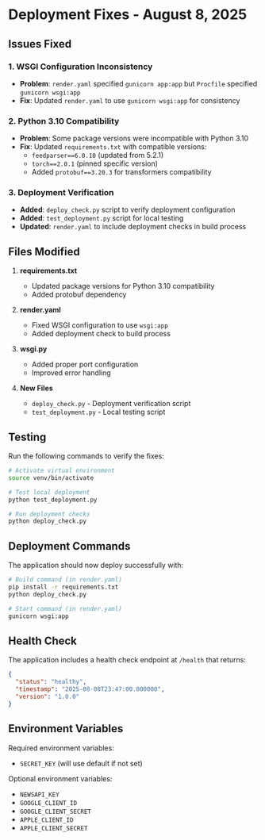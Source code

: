 # Deployment Fixes - August 8, 2025

## Issues Fixed

### 1. WSGI Configuration Inconsistency
- **Problem**: `render.yaml` specified `gunicorn app:app` but `Procfile` specified `gunicorn wsgi:app`
- **Fix**: Updated `render.yaml` to use `gunicorn wsgi:app` for consistency

### 2. Python 3.10 Compatibility
- **Problem**: Some package versions were incompatible with Python 3.10
- **Fix**: Updated `requirements.txt` with compatible versions:
  - `feedparser==6.0.10` (updated from 5.2.1)
  - `torch==2.0.1` (pinned specific version)
  - Added `protobuf==3.20.3` for transformers compatibility

### 3. Deployment Verification
- **Added**: `deploy_check.py` script to verify deployment configuration
- **Added**: `test_deployment.py` script for local testing
- **Updated**: `render.yaml` to include deployment checks in build process

## Files Modified

1. **requirements.txt**
   - Updated package versions for Python 3.10 compatibility
   - Added protobuf dependency

2. **render.yaml**
   - Fixed WSGI configuration to use `wsgi:app`
   - Added deployment check to build process

3. **wsgi.py**
   - Added proper port configuration
   - Improved error handling

4. **New Files**
   - `deploy_check.py` - Deployment verification script
   - `test_deployment.py` - Local testing script

## Testing

Run the following commands to verify the fixes:

```bash
# Activate virtual environment
source venv/bin/activate

# Test local deployment
python test_deployment.py

# Run deployment checks
python deploy_check.py
```

## Deployment Commands

The application should now deploy successfully with:

```bash
# Build command (in render.yaml)
pip install -r requirements.txt
python deploy_check.py

# Start command (in render.yaml)
gunicorn wsgi:app
```

## Health Check

The application includes a health check endpoint at `/health` that returns:

```json
{
  "status": "healthy",
  "timestamp": "2025-08-08T23:47:00.000000",
  "version": "1.0.0"
}
```

## Environment Variables

Required environment variables:
- `SECRET_KEY` (will use default if not set)

Optional environment variables:
- `NEWSAPI_KEY`
- `GOOGLE_CLIENT_ID`
- `GOOGLE_CLIENT_SECRET`
- `APPLE_CLIENT_ID`
- `APPLE_CLIENT_SECRET`
